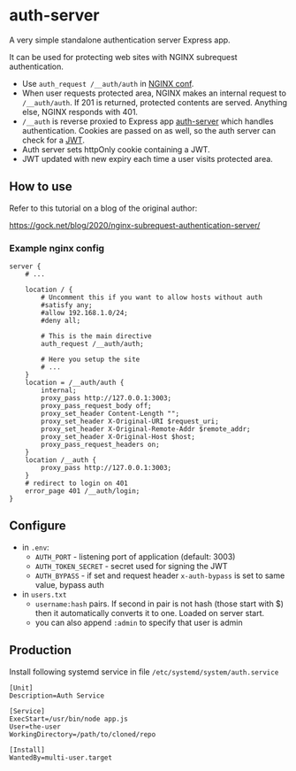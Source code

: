 # auth-server

A very simple standalone authentication server Express app.

It can be used for protecting web sites with NGINX subrequest authentication.

- Use `auth_request /__auth/auth` in [NGINX conf](https://docs.nginx.com/nginx/admin-guide/security-controls/configuring-subrequest-authentication/).
- When user requests protected area, NGINX makes an internal request to `/__auth/auth`. If 201 is returned, protected contents are served. Anything else, NGINX responds with 401.
- `/__auth` is reverse proxied to Express app [auth-server](https://github.com/andygock/auth-server) which handles authentication. Cookies are passed on as well, so the auth server can check for a [JWT](https://jwt.io/).
- Auth server sets httpOnly cookie containing a JWT.
- JWT updated with new expiry each time a user visits protected area.

## How to use

Refer to this tutorial on a blog of the original author:

<https://gock.net/blog/2020/nginx-subrequest-authentication-server/>

### Example nginx config

```nginx
server {
    # ...

    location / {
        # Uncomment this if you want to allow hosts without auth
        #satisfy any;
        #allow 192.168.1.0/24;
        #deny all;

        # This is the main directive
        auth_request /__auth/auth;

        # Here you setup the site
        # ...
    }
    location = /__auth/auth {
        internal;
        proxy_pass http://127.0.0.1:3003;
        proxy_pass_request_body off;
        proxy_set_header Content-Length "";
        proxy_set_header X-Original-URI $request_uri;
        proxy_set_header X-Original-Remote-Addr $remote_addr;
        proxy_set_header X-Original-Host $host;
        proxy_pass_request_headers on;
    }
    location /__auth {
        proxy_pass http://127.0.0.1:3003;
    }
    # redirect to login on 401
    error_page 401 /__auth/login;
}
```

## Configure

- in `.env`:
    - `AUTH_PORT` - listening port of application (default: 3003)
    - `AUTH_TOKEN_SECRET` - secret used for signing the JWT
    - `AUTH_BYPASS` - if set and request header `x-auth-bypass` is set to same value, bypass auth
- in `users.txt`
    - `username:hash` pairs. If second in pair is not hash (those start with $)
      then it automatically converts it to one. Loaded on server start.
    - you can also append `:admin` to specify that user is admin

## Production

Install following systemd service in file `/etc/systemd/system/auth.service`

```systemd
[Unit]
Description=Auth Service

[Service]
ExecStart=/usr/bin/node app.js
User=the-user
WorkingDirectory=/path/to/cloned/repo

[Install]
WantedBy=multi-user.target
```
